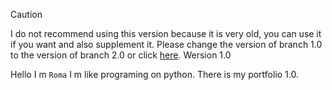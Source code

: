 > [!CAUTION]
> I do not recommend using this version because it is very old, you can use it if you want and also supplement it.
> Please change the version of branch 1.0 to the version of branch 2.0 or click [here](https://github.com/Roma-droid/portfolio/tree/2.0).
> Wersion 1.0

Hello I m `Roma` I m like programing on python. There is my portfolio 1.0.
